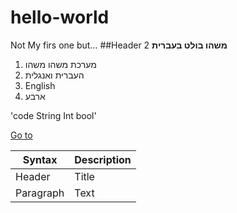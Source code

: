 # hello-world
Not My firs one but...
##Header 2 
**משהו בולט בעברית**
1. מערכת משהו משהו
2. העברית ואנגלית
3. English
4. ארבע


'code String Int bool'

[Go to](https://www.google.com)


| Syntax | Description |
| ----------- | ----------- |
| Header | Title |
| Paragraph | Text |

